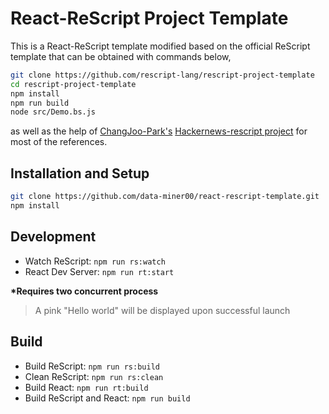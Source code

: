 # React-ReScript Project Template

This is a React-ReScript template modified based on the official ReScript template
that can be obtained with commands below,

```sh
git clone https://github.com/rescript-lang/rescript-project-template
cd rescript-project-template
npm install
npm run build
node src/Demo.bs.js
```

as well as the help of [ChangJoo-Park's](https://github.com/ChangJoo-Park) [Hackernews-rescript project](https://github.com/ChangJoo-Park/hackernews-rescript) for most of the references.

## Installation and Setup

```sh
git clone https://github.com/data-miner00/react-rescript-template.git
npm install
```

## Development

- Watch ReScript: `npm run rs:watch`
- React Dev Server: `npm run rt:start`

**\*Requires two concurrent process**

> A pink "Hello world" will be displayed upon successful launch

## Build

- Build ReScript: `npm run rs:build`
- Clean ReScript: `npm run rs:clean`
- Build React: `npm run rt:build`
- Build ReScript and React: `npm run build`

